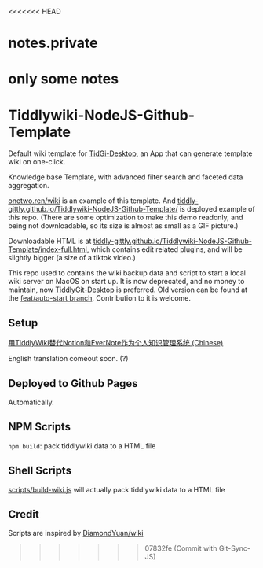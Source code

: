 <<<<<<< HEAD
# notes.private
only some notes
=======
# Tiddlywiki-NodeJS-Github-Template

Default wiki template for [TidGi-Desktop](https://github.com/tiddly-gittly/TidGi-Desktop), an App that can generate template wiki on one-click.

Knowledge base Template, with advanced filter search and faceted data aggregation.

[onetwo.ren/wiki](https://onetwo.ren/wiki) is an example of this template. And [tiddly-gittly.github.io/Tiddlywiki-NodeJS-Github-Template/](https://tiddly-gittly.github.io/Tiddlywiki-NodeJS-Github-Template/) is deployed example of this repo. (There are some optimization to make this demo readonly, and being not downloadable, so its size is almost as small as a GIF picture.)

Downloadable HTML is at [tiddly-gittly.github.io/Tiddlywiki-NodeJS-Github-Template/index-full.html](https://tiddly-gittly.github.io/Tiddlywiki-NodeJS-Github-Template/index-full.html), which contains edit related plugins, and will be slightly bigger (a size of a tiktok video.)

This repo used to contains the wiki backup data and script to start a local wiki server on MacOS on start up. It is now deprecated, and no money to maintain, now [TiddlyGit-Desktop](https://github.com/tiddly-gittly/TiddlyGit-Desktop) is preferred. Old version can be found at the [feat/auto-start branch](https://github.com/tiddly-gittly/Tiddlywiki-NodeJS-Github-Template/tree/feat/auto-start). Contribution to it is welcome.

## Setup

[用TiddlyWiki替代Notion和EverNote作为个人知识管理系统 (Chinese)](https://onetwo.ren/%E7%94%A8tiddlywiki%E6%9B%BF%E4%BB%A3notion%E5%92%8Cevernote%E7%AE%A1%E7%90%86%E7%9F%A5%E8%AF%86/)

English translation comeout soon. (?)

## Deployed to Github Pages

Automatically.

## NPM Scripts

`npm build`: pack tiddlywiki data to a HTML file

## Shell Scripts

[scripts/build-wiki.js](scripts/build-wiki.js) will actually pack tiddlywiki data to a HTML file

## Credit

Scripts are inspired by [DiamondYuan/wiki](https://github.com/DiamondYuan/wiki)
>>>>>>> 07832fe (Commit with Git-Sync-JS)
